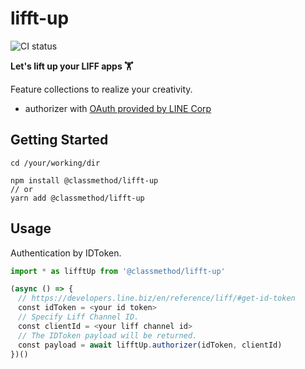 # lifft-up

![CI status](https://github.com/classmethod/lifft-up/actions/workflows/create-release.yaml/badge.svg)

**Let's lift up your LIFF apps 🏋️**

Feature collections to realize your creativity.

- authorizer with [OAuth provided by LINE Corp](https://developers.line.biz/en/reference/line-login/#oauth)

## Getting Started

```console
cd /your/working/dir

npm install @classmethod/lifft-up
// or
yarn add @classmethod/lifft-up
```

## Usage

Authentication by IDToken.

``` typescript
import * as lifftUp from '@classmethod/lifft-up'

(async () => {
　// https://developers.line.biz/en/reference/liff/#get-id-token
　const idToken = <your id token>
　// Specify Liff Channel ID.
　const clientId = <your liff channel id>
　// The IDToken payload will be returned.
　const payload = await lifftUp.authorizer(idToken, clientId)
})()

```

